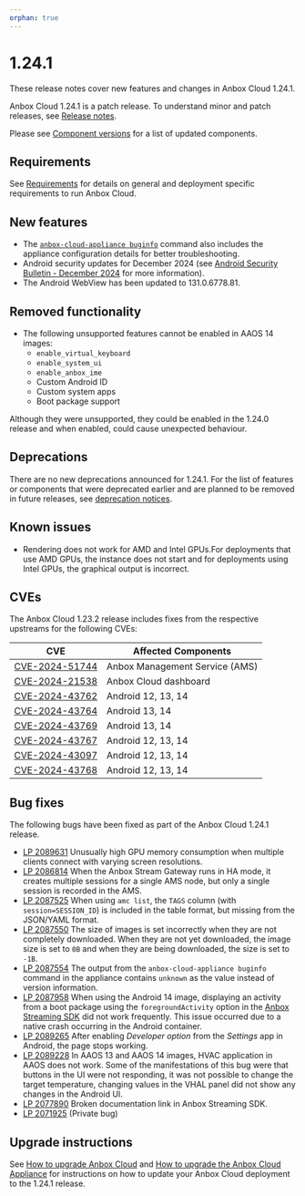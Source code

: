 ```yaml
---
orphan: true
---
```

# 1.24.1

These release notes cover new features and changes in Anbox Cloud 1.24.1.

Anbox Cloud 1.24.1 is a patch release. To understand minor and patch releases, see [Release notes](https://documentation.ubuntu.com/anbox-cloud/en/latest/reference/release-notes/release-notes).

Please see [Component versions](https://documentation.ubuntu.com/anbox-cloud/en/latest/reference/component-versions/) for a list of updated components.

## Requirements

See [Requirements](https://documentation.ubuntu.com/anbox-cloud/en/latest/reference/requirements/) for details on general and deployment specific requirements to run Anbox Cloud.

## New features

* The [`anbox-cloud-appliance buginfo`](https://documentation.ubuntu.com/anbox-cloud/en/latest/reference/cmd-ref/appliance/anbox-cloud-appliance_buginfo/) command also includes the appliance configuration details for better troubleshooting.<!--AC-2893-->
* Android security updates for December 2024 (see [Android Security Bulletin - December 2024](https://source.android.com/docs/security/bulletin/2024-12-01) for more information).
* The Android WebView has been updated to 131.0.6778.81.<!--AC-2985-->

## Removed functionality

* The following unsupported features cannot be enabled in AAOS 14 images:<!--AC-2849-->
  - `enable_virtual_keyboard`
  - `enable_system_ui`
  - `enable_anbox_ime`
  - Custom Android ID
  - Custom system apps
  - Boot package support

Although they were unsupported, they could be enabled in the 1.24.0 release and when enabled, could cause unexpected behaviour.

## Deprecations

There are no new deprecations announced for 1.24.1. For the list of features or components that were deprecated earlier and are planned to be removed in future releases, see [deprecation notices](https://documentation.ubuntu.com/anbox-cloud/en/latest/reference/deprecation-notices/).

## Known issues

* Rendering does not work for AMD and Intel GPUs.For deployments that use AMD GPUs, the instance does not start and for deployments using Intel GPUs, the graphical output is incorrect.<!--AC-2963-->

## CVEs

The Anbox Cloud 1.23.2 release includes fixes from the respective upstreams for the following CVEs:

| CVE | Affected Components |
|-----|---------------------|
| [CVE-2024-51744](https://nvd.nist.gov/vuln/detail/CVE-2024-51744)| Anbox Management Service (AMS) |
| [CVE-2024-21538](https://nvd.nist.gov/vuln/detail/CVE-2024-21538) | Anbox Cloud dashboard |
| [CVE-2024-43762](https://source.android.com/docs/security/bulletin/2024-12-01) | Android 12, 13, 14 |
| [CVE-2024-43764](https://source.android.com/docs/security/bulletin/2024-12-01) | Android 13, 14 |
| [CVE-2024-43769](https://source.android.com/docs/security/bulletin/2024-12-01) | Android 13, 14 |
| [CVE-2024-43767](https://source.android.com/docs/security/bulletin/2024-12-01) | Android 12, 13, 14 |
| [CVE-2024-43097](https://source.android.com/docs/security/bulletin/2024-12-01) | Android 12, 13, 14 |
| [CVE-2024-43768](https://source.android.com/docs/security/bulletin/2024-12-01) | Android 12, 13, 14 |

## Bug fixes

The following bugs have been fixed as part of the Anbox Cloud 1.24.1 release.

* [LP 2089631](https://bugs.launchpad.net/anbox-cloud/+bug/2089631) Unusually high GPU memory consumption when multiple clients connect with varying screen resolutions.<!--AC-2988-->
* [LP 2086814](https://bugs.launchpad.net/anbox-cloud/+bug/2086814) When the Anbox Stream Gateway runs in HA mode, it creates multiple sessions for a single AMS node, but only a single session is recorded in the AMS.<!--AC-2866-->
* [LP 2087525](https://bugs.launchpad.net/anbox-cloud/+bug/2087525) When using `amc list`, the `TAGS` column (with `session=SESSION_ID`) is included in the table format, but missing from the JSON/YAML format.<!--AC-2890-->
* [LP 2087550](https://bugs.launchpad.net/anbox-cloud/+bug/2087550) The size of images is set incorrectly when they are not completely downloaded. When they are not yet downloaded, the image size is set to `0B` and when they are being downloaded, the size is set to `-1B`.<!--AC-2891-->
* [LP 2087554](https://bugs.launchpad.net/anbox-cloud/+bug/2087554) The output from the `anbox-cloud-appliance buginfo` command in the appliance contains `unknown` as the value instead of version information.<!--AC-2892-->
* [LP 2087958](https://bugs.launchpad.net/anbox-cloud/+bug/2087958) When using the Android 14 image, displaying an activity from a boot package using the `foregroundActivity` option in the [Anbox Streaming SDK](https://github.com/canonical/anbox-streaming-sdk/tree/main) did not work frequently. This issue occurred due to a native crash occurring in the Android container. <!--AC-2912-->
* [LP 2089265](https://bugs.launchpad.net/anbox-cloud/+bug/2089265) After enabling _Developer option_ from the _Settings_ app in Android, the page stops working.<!--AC-2979-->
* [LP 2089228](https://bugs.launchpad.net/anbox-cloud/+bug/2089228) In AAOS 13 and AAOS 14 images, HVAC application in AAOS does not work. Some of the manifestations of this bug were that buttons in the UI were not responding, it was not possible to change the target temperature, changing values in the VHAL panel did not show any changes in the Android UI.<!--AC-2976-->
* [LP 2077890](https://bugs.launchpad.net/anbox-cloud/+bug/2077890) Broken documentation link in Anbox Streaming SDK.
* [LP 2071925](https://bugs.launchpad.net/anbox-cloud/+bug/2071925) (Private bug)<!--AC-2844-->

## Upgrade instructions

See [How to upgrade Anbox Cloud](https://documentation.ubuntu.com/anbox-cloud/en/latest/howto/update/upgrade-anbox/#howto-upgrade-anbox-cloud) and [How to upgrade the Anbox Cloud Appliance](https://documentation.ubuntu.com/anbox-cloud/en/latest/howto/update/upgrade-appliance/#howto-upgrade-appliance) for instructions on how to update your Anbox Cloud deployment to the 1.24.1 release.
